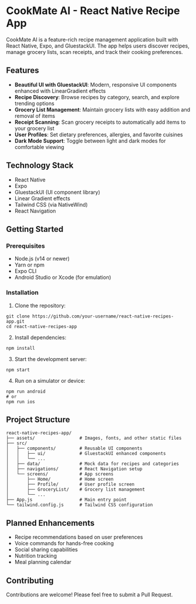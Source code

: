 # CookMate AI - React Native Recipe App

CookMate AI is a feature-rich recipe management application built with React Native, Expo, and GluestackUI. The app helps users discover recipes, manage grocery lists, scan receipts, and track their cooking preferences.

## Features

- **Beautiful UI with GluestackUI**: Modern, responsive UI components enhanced with LinearGradient effects
- **Recipe Discovery**: Browse recipes by category, search, and explore trending options
- **Grocery List Management**: Maintain grocery lists with easy addition and removal of items
- **Receipt Scanning**: Scan grocery receipts to automatically add items to your grocery list
- **User Profiles**: Set dietary preferences, allergies, and favorite cuisines
- **Dark Mode Support**: Toggle between light and dark modes for comfortable viewing

## Technology Stack

- React Native
- Expo
- GluestackUI (UI component library)
- Linear Gradient effects
- Tailwind CSS (via NativeWind)
- React Navigation

## Getting Started

### Prerequisites

- Node.js (v14 or newer)
- Yarn or npm
- Expo CLI
- Android Studio or Xcode (for emulation)

### Installation

1. Clone the repository:
```
git clone https://github.com/your-username/react-native-recipes-app.git
cd react-native-recipes-app
```

2. Install dependencies:
```
npm install
```

3. Start the development server:
```
npm start
```

4. Run on a simulator or device:
```
npm run android
# or
npm run ios
```

## Project Structure

```
react-native-recipes-app/
├── assets/                 # Images, fonts, and other static files
├── src/
│   ├── components/         # Reusable UI components
│   │   ├── ui/             # GluestackUI enhanced components
│   │   └── ...
│   ├── data/               # Mock data for recipes and categories
│   ├── navigations/        # React Navigation setup
│   └── screens/            # App screens
│       ├── Home/           # Home screen
│       ├── Profile/        # User profile screen
│       ├── GroceryList/    # Grocery list management
│       └── ...
├── App.js                  # Main entry point
└── tailwind.config.js      # Tailwind CSS configuration
```

## Planned Enhancements

- Recipe recommendations based on user preferences
- Voice commands for hands-free cooking
- Social sharing capabilities
- Nutrition tracking
- Meal planning calendar

## Contributing

Contributions are welcome! Please feel free to submit a Pull Request.
